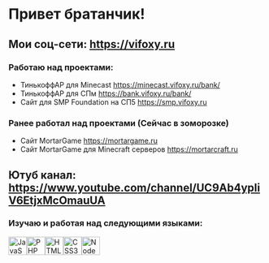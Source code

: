 # Привет братанчик!

## Мои соц-сети: https://vifoxy.ru

### Работаю над проектами:
- ТинькоффАР для Minecast https://minecast.vifoxy.ru/bank/
- ТинькоффАР для СПм https://bank.vifoxy.ru/bank/
- Сайт для SMP Foundation на СП5 https://smp.vifoxy.ru

### Ранее работал над проектами (Сейчас в зоморозке)
- Сайт MortarGame https://mortargame.ru
- Сайт MortarGame для Minecraft серверов https://mortarcraft.ru

## Ютуб канал: https://www.youtube.com/channel/UC9Ab4ypIiV6EtjxMcOmauUA

### Изучаю и работая над следующими языками:
<p align="left">
<a href="https://developer.mozilla.org/en-US/docs/Web/JavaScript" target="_blank" rel="noreferrer"><img src="https://raw.githubusercontent.com/danielcranney/readme-generator/main/public/icons/skills/javascript-colored.svg" width="36" height="36" alt="JavaScript" /></a><a href="https://www.php.net/" target="_blank" rel="noreferrer"><img src="https://raw.githubusercontent.com/danielcranney/readme-generator/main/public/icons/skills/php-colored.svg" width="36" height="36" alt="PHP" /></a><a href="https://developer.mozilla.org/en-US/docs/Glossary/HTML5" target="_blank" rel="noreferrer"><img src="https://raw.githubusercontent.com/danielcranney/readme-generator/main/public/icons/skills/html5-colored.svg" width="36" height="36" alt="HTML5" /></a><a href="https://www.w3.org/TR/CSS/#css" target="_blank" rel="noreferrer"><img src="https://raw.githubusercontent.com/danielcranney/readme-generator/main/public/icons/skills/css3-colored.svg" width="36" height="36" alt="CSS3" /></a><a href="https://nodejs.org/en/" target="_blank" rel="noreferrer"><img src="https://raw.githubusercontent.com/danielcranney/readme-generator/main/public/icons/skills/nodejs-colored.svg" width="36" height="36" alt="NodeJS" /></a>
</p>
